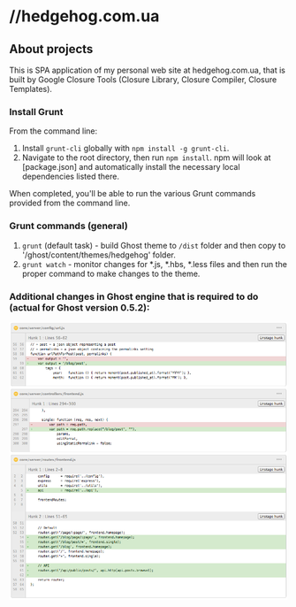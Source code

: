# //hedgehog.com.ua

## About projects
This is SPA application of my personal web site at hedgehog.com.ua, that is built by Google Closure Tools (Closure Library, Closure Compiler, Closure Templates).

### Install Grunt
From the command line:

1. Install `grunt-cli` globally with `npm install -g grunt-cli`.
2. Navigate to the root directory, then run `npm install`. npm will look at [package.json] and automatically install the necessary local dependencies listed there.

When completed, you'll be able to run the various Grunt commands provided from the command line.

### Grunt commands (general)
1. `grunt` (default task) - build Ghost theme to `/dist` folder and then copy to '/ghost/content/themes/hedgehog' folder.
2. `grunt watch` - monitor changes for *.js, *.hbs, *.less files and then run the proper command to make changes to the theme.

### Additional changes in Ghost engine that is required to do (actual for Ghost version 0.5.2):
![Ghost changes](ghost-changes.png)